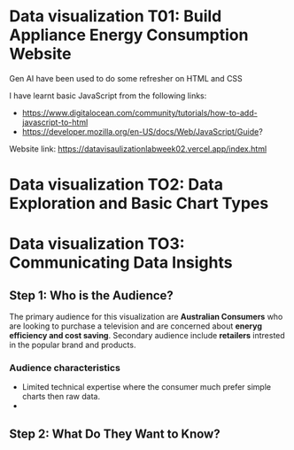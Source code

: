 # Data visualization T01: Build Appliance Energy Consumption Website

Gen AI have been used to do some refresher on HTML and CSS

I have learnt basic JavaScript from the following links:
- https://www.digitalocean.com/community/tutorials/how-to-add-javascript-to-html
- https://developer.mozilla.org/en-US/docs/Web/JavaScript/Guide?

Website link: 
https://datavisaulizationlabweek02.vercel.app/index.html

# Data visualization TO2: Data Exploration and Basic Chart Types



# Data visualization TO3: Communicating Data Insights
## Step 1: Who is the Audience? 
The primary audience for this visualization are **Australian Consumers** who are looking to purchase a television and are concerned about **eneryg efficiency and cost saving**. Secondary audience include **retailers** intrested in the popular brand and products.

### Audience characteristics
- Limited technical expertise where the consumer much prefer simple charts then raw data.
- 

## Step 2: What Do They Want to Know?





